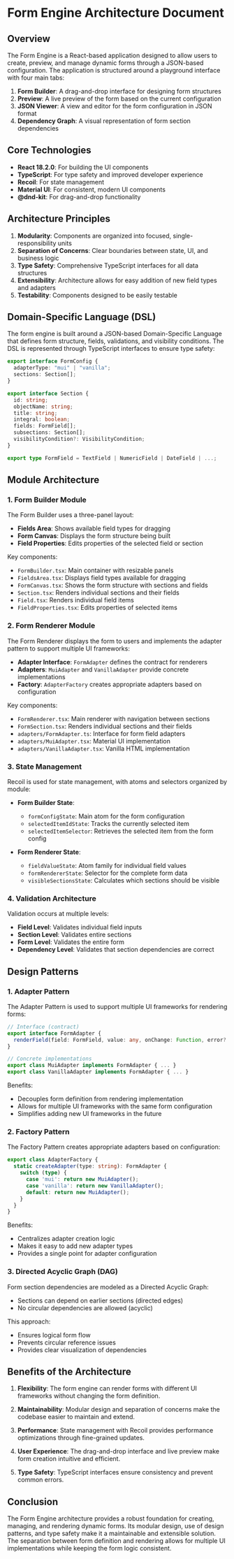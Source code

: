 # Form Engine Architecture Document

## Overview

The Form Engine is a React-based application designed to allow users to create, preview, and manage dynamic forms through a JSON-based configuration. The application is structured around a playground interface with four main tabs:

1. **Form Builder**: A drag-and-drop interface for designing form structures
2. **Preview**: A live preview of the form based on the current configuration
3. **JSON Viewer**: A view and editor for the form configuration in JSON format
4. **Dependency Graph**: A visual representation of form section dependencies

## Core Technologies

- **React 18.2.0**: For building the UI components
- **TypeScript**: For type safety and improved developer experience
- **Recoil**: For state management
- **Material UI**: For consistent, modern UI components
- **@dnd-kit**: For drag-and-drop functionality

## Architecture Principles

1. **Modularity**: Components are organized into focused, single-responsibility units
2. **Separation of Concerns**: Clear boundaries between state, UI, and business logic
3. **Type Safety**: Comprehensive TypeScript interfaces for all data structures
4. **Extensibility**: Architecture allows for easy addition of new field types and adapters
5. **Testability**: Components designed to be easily testable

## Domain-Specific Language (DSL)

The form engine is built around a JSON-based Domain-Specific Language that defines form structure, fields, validations, and visibility conditions. The DSL is represented through TypeScript interfaces to ensure type safety:

```typescript
export interface FormConfig {
  adapterType: "mui" | "vanilla";
  sections: Section[];
}

export interface Section {
  id: string;
  objectName: string;
  title: string;
  integral: boolean;
  fields: FormField[];
  subsections: Section[];
  visibilityCondition?: VisibilityCondition;
}

export type FormField = TextField | NumericField | DateField | ...;
```

## Module Architecture

### 1. Form Builder Module

The Form Builder uses a three-panel layout:
- **Fields Area**: Shows available field types for dragging
- **Form Canvas**: Displays the form structure being built
- **Field Properties**: Edits properties of the selected field or section

Key components:
- `FormBuilder.tsx`: Main container with resizable panels
- `FieldsArea.tsx`: Displays field types available for dragging
- `FormCanvas.tsx`: Shows the form structure with sections and fields
- `Section.tsx`: Renders individual sections and their fields
- `Field.tsx`: Renders individual field items
- `FieldProperties.tsx`: Edits properties of selected items

### 2. Form Renderer Module

The Form Renderer displays the form to users and implements the adapter pattern to support multiple UI frameworks:

- **Adapter Interface**: `FormAdapter` defines the contract for renderers
- **Adapters**: `MuiAdapter` and `VanillaAdapter` provide concrete implementations
- **Factory**: `AdapterFactory` creates appropriate adapters based on configuration

Key components:
- `FormRenderer.tsx`: Main renderer with navigation between sections
- `FormSection.tsx`: Renders individual sections and their fields
- `adapters/FormAdapter.ts`: Interface for form field adapters
- `adapters/MuiAdapter.tsx`: Material UI implementation
- `adapters/VanillaAdapter.tsx`: Vanilla HTML implementation

### 3. State Management

Recoil is used for state management, with atoms and selectors organized by module:

- **Form Builder State**:
  - `formConfigState`: Main atom for the form configuration
  - `selectedItemIdState`: Tracks the currently selected item
  - `selectedItemSelector`: Retrieves the selected item from the form config

- **Form Renderer State**:
  - `fieldValueState`: Atom family for individual field values
  - `formRendererState`: Selector for the complete form data
  - `visibleSectionsState`: Calculates which sections should be visible

### 4. Validation Architecture

Validation occurs at multiple levels:
- **Field Level**: Validates individual field inputs
- **Section Level**: Validates entire sections
- **Form Level**: Validates the entire form
- **Dependency Level**: Validates that section dependencies are correct

## Design Patterns

### 1. Adapter Pattern

The Adapter Pattern is used to support multiple UI frameworks for rendering forms:

```typescript
// Interface (contract)
export interface FormAdapter {
  renderField(field: FormField, value: any, onChange: Function, error?: string): JSX.Element;
}

// Concrete implementations
export class MuiAdapter implements FormAdapter { ... }
export class VanillaAdapter implements FormAdapter { ... }
```

Benefits:
- Decouples form definition from rendering implementation
- Allows for multiple UI frameworks with the same form configuration
- Simplifies adding new UI frameworks in the future

### 2. Factory Pattern

The Factory Pattern creates appropriate adapters based on configuration:

```typescript
export class AdapterFactory {
  static createAdapter(type: string): FormAdapter {
    switch (type) {
      case 'mui': return new MuiAdapter();
      case 'vanilla': return new VanillaAdapter();
      default: return new MuiAdapter();
    }
  }
}
```

Benefits:
- Centralizes adapter creation logic
- Makes it easy to add new adapter types
- Provides a single point for adapter configuration

### 3. Directed Acyclic Graph (DAG)

Form section dependencies are modeled as a Directed Acyclic Graph:
- Sections can depend on earlier sections (directed edges)
- No circular dependencies are allowed (acyclic)

This approach:
- Ensures logical form flow
- Prevents circular reference issues
- Provides clear visualization of dependencies

## Benefits of the Architecture

1. **Flexibility**: The form engine can render forms with different UI frameworks without changing the form definition.

2. **Maintainability**: Modular design and separation of concerns make the codebase easier to maintain and extend.

3. **Performance**: State management with Recoil provides performance optimizations through fine-grained updates.

4. **User Experience**: The drag-and-drop interface and live preview make form creation intuitive and efficient.

5. **Type Safety**: TypeScript interfaces ensure consistency and prevent common errors.

## Conclusion

The Form Engine architecture provides a robust foundation for creating, managing, and rendering dynamic forms. Its modular design, use of design patterns, and type safety make it a maintainable and extensible solution. The separation between form definition and rendering allows for multiple UI implementations while keeping the form logic consistent.
